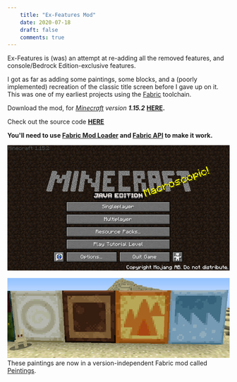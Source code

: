 ```yaml
---
    title: "Ex-Features Mod"
    date: 2020-07-18
    draft: false
    comments: true
---
```


Ex-Features is (was) an attempt at re-adding all the removed features,
and console/Bedrock Edition-exclusive features.

I got as far as adding some paintings, some blocks,
and a (poorly implemented) recreation of the classic title screen before I gave up on it.
This was one of my earliest projects using the [Fabric](https://www.fabricmc.net) toolchain.

Download the mod, for *[Minecraft](https://www.minecraft.net) version **1.15.2***
**[HERE](https://github.com/halotroop2288/ex-features-mod/releases/download/v0.3.0-alpha/exfeatures-0.3.0+mc1.15.2.jar).**

Check out the source code **[HERE](https://github.com/halotroop2288/ex-features-mod/)**

**You'll need to use [Fabric Mod Loader](https://www.fabricmc.net/use/) and
[Fabric API](https://minecraft.curseforge.com/projects/fabric/files) to make it work.**

![Ex-Features Title Screen](../img/previews/ExFeatures.png)

![Ex-features paintings](../img/previews/Peintings.png)
These paintings are now in a version-independent Fabric mod called [Peintings](https://www.curseforge.com/minecraft/mc-mods/peintings).
